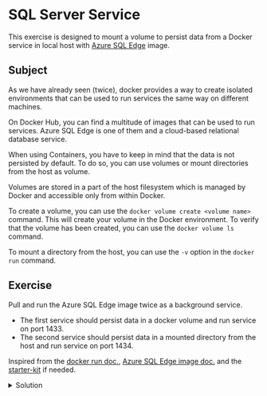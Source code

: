 # SQL Server Service

This exercise is designed to mount a volume to persist data from a Docker service in local host with [Azure SQL Edge](https://hub.docker.com/r/microsoft/azure-sql-edge) image. 

## Subject

As we have already seen (twice), docker provides a way to create isolated environments that can be used to run services the same way on different machines.

On Docker Hub, you can find a multitude of images that can be used to run services.
Azure SQL Edge is one of them and a cloud-based relational database service.

When using Containers, you have to keep in mind that the data is not persisted by default.
To do so, you can use volumes or mount directories from the host as volume.

Volumes are stored in a part of the host filesystem which is managed by Docker and accessible only from within Docker.

To create a volume, you can use the `docker volume create <volume name>` command.
This will create your volume in the Docker environment.
To verify that the volume has been created, you can use the `docker volume ls` command.

To mount a directory from the host, you can use the `-v` option in the `docker run` command.

## Exercise

Pull and run the Azure SQL Edge image twice as a background service.

- The first service should persist data in a docker volume and run service on port 1433.
- The second service should persist data in a mounted directory from the host and run service on port 1434.

Inspired from the [docker run doc.](https://docs.docker.com/reference/cli/docker/container/run/), [Azure SQL Edge image doc.](https://hub.docker.com/r/microsoft/azure-sql-edge) and the [starter-kit](../000-starter-kit/README.md) if needed.

<details>
  <summary>Solution</summary>

### With a volume

```shell
docker volume create sqlsrv-data
docker run -d -p 1433:1433 --name sqlsrv -v sqlsrv-data:/var/opt/mssql mcr.microsoft.com/azure-sql-edge
```

The command docker volume create sqlsrv-data is used to create a Docker volume named sqlsrv-data.
- `docker volume create`: This is the Docker command to create a new volume.
- `sqlsrv-data`: This is the name of the volume being created.

```shell
docker run -d -p 1433:1433 --name sqlsrv -v sqlsrv-data:/var/opt/mssql mcr.microsoft.com/azure-sql-edge
```

The command is used to run a Docker container with the Azure SQL Edge image. Here is a breakdown of the command:
- `docker run`: This is the Docker command to run a new container.
- `-d`: Runs the container in detached mode (in the background).
- `-p 1433:1433`: Maps port 1433 of the container to port 1433 of the host. This allows applications on the host to access the SQL Server in the container using port 1433.
- `--name sqlsrv`: Assigns the name "sqlsrv" to the container for easier identification.
- `-v sqlsrv-data`:/var/opt/mssql: Mounts the Docker volume sqlsrv-data to the /var/opt/mssql directory inside the container. This is used to persist data generated by the SQL Server.
- `mcr.microsoft.com/azure-sql-edge`: Specifies the Docker image to use for the container, which is the Azure SQL Edge image from Microsoft's container registry.

### With a mounted directory from host

```shell
docker run -d -p 1434:1433 --name sqlsrv -v /path/to/host/directory:/var/opt/mssql -e 'ACCEPT_EULA=1' -e 'MSSQL_SA_PASSWORD=yourStrong(!)Password' mcr.microsoft.com/azure-sql-edge
```

The command is used to run a Docker container with the Azure SQL Edge image, persisting data in a mounted directory from the host. Here is a breakdown of the command:
- `docker run`: This is the Docker command to run a new container.
- `-d`: Runs the container in detached mode (in the background).
- `-p 1434:1433`: Maps port 1433 of the container to port 1434 of the host. This allows applications on the host to access the SQL Server in the container using port 1434.
- `--name sqlsrv`: Assigns the name "sqlsrv" to the container for easier identification.
- `-v /path/to/host/directory:/var/opt/mssql`: Mounts the host directory `/path/to/host/directory` to the `/var/opt/mssql` directory inside the container. This is used to persist data generated by the SQL Server.
- `-e 'ACCEPT_EULA=1'`: Sets the environment variable `ACCEPT_EULA` to 1, which is required to accept the end-user license agreement.
- `-e 'MSSQL_SA_PASSWORD=yourStrong(!)Password'`: Sets the environment variable `MSSQL_SA_PASSWORD` to `yourStrong(!)Password`, which is required to set the SA (system administrator) password for the SQL Server.
- `mcr.microsoft.com/azure-sql-edge`: Specifies the Docker image to use for the container, which is the Azure SQL Edge image from Microsoft's container registry.
</details>
